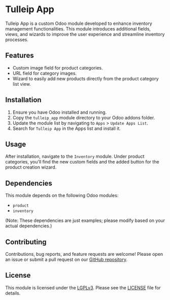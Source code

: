 # Tulleip App

Tulleip App is a custom Odoo module developed to enhance inventory management functionalities. This module introduces additional fields, views, and wizards to improve the user experience and streamline inventory processes.

## Features

- Custom image field for product categories.
- URL field for category images.
- Wizard to easily add new products directly from the product category list view.

## Installation

1. Ensure you have Odoo installed and running.
2. Copy the `tulleip_app` module directory to your Odoo addons folder.
3. Update the module list by navigating to `Apps` > `Update Apps List`.
4. Search for `Tulleip App` in the Apps list and install it.

## Usage

After installation, navigate to the `Inventory` module. Under product categories, you'll find the new custom fields and the added button for the product creation wizard.

## Dependencies

This module depends on the following Odoo modules:

- `product`
- `inventory`

(Note: These dependencies are just examples; please modify based on your actual dependencies.)

## Contributing

Contributions, bug reports, and feature requests are welcome! Please open an issue or submit a pull request on our [GitHub repository](#).

## License

This module is licensed under the [LGPLv3](https://www.gnu.org/licenses/lgpl-3.0.en.html). Please see the [LICENSE](LICENSE) file for details.
